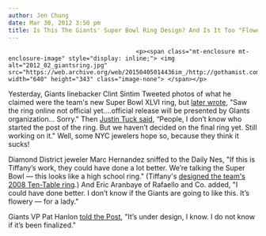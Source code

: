 ```yaml
---
author: Jen Chung
date: Mar 30, 2012 3:50 pm
title: Is This The Giants' Super Bowl Ring Design? And Is It Too "Flowery"?
---
```


	
										<p><span class="mt-enclosure mt-enclosure-image" style="display: inline;"> <img alt="2012_02_giantsring.jpg" src="https://web.archive.org/web/20150405014436im_/http://gothamist.com/attachments/jen/2012_02_giantsring.jpg" width="640" height="343" class="image-none"> </span></p>

<p>Yesterday, Giants linebacker Clint Sintim Tweeted photos of what he claimed were the team&apos;s new Super Bowl XLVI ring, but <a href="https://web.archive.org/web/20150405014436/https://twitter.com/#!/ClintSintim52/status/185439075258482688">later wrote</a>, &quot;Saw the ring online not official yet....official release will be presented by GIants organization... Sorry.&quot;  Then <a href="https://web.archive.org/web/20150405014436/https://twitter.com/#!/JustinTuckNYG91/status/185444763560976385">Justin Tuck said</a>,  &#x201C;People, I don&#x2019;t know who started the post of the ring. But we haven&#x2019;t decided on the final ring yet. Still working on it.&quot;  Well, some NYC jewelers hope so, because they think it sucks!</p>

<p>Diamond District jeweler Marc Hernandez sniffed to the Daily Nes, &quot;If this is Tiffany&#x2019;s work, they could have done a lot better. We&#x2019;re talking the Super Bowl &#x2014; this looks like a high school ring.&quot; (Tiffany&apos;s <a href="https://web.archive.org/web/20150405014436/http://gothamist.com/2008/04/02/10table_super_b.php">designed the team&apos;s 2008 Ten-Table ring</a>.) And Eric Aranbaye of  Rafaello and Co. added, &quot;I could have done better. I don&#x2019;t know if the Giants are going to like this. It&#x2019;s flowery &#x2014; for a lady.&quot;</p>

<p>Giants VP Pat Hanlon <a href="https://web.archive.org/web/20150405014436/http://www.nypost.com/p/news/local/super_bowl_ring_of_truth_DWaUQcGGmJVQXLjoLHS9xH">told the Post</a>, &quot;It&#x2019;s under design, I know. I do not know if it&#x2019;s been finalized.&quot;</p>					
										
									
				